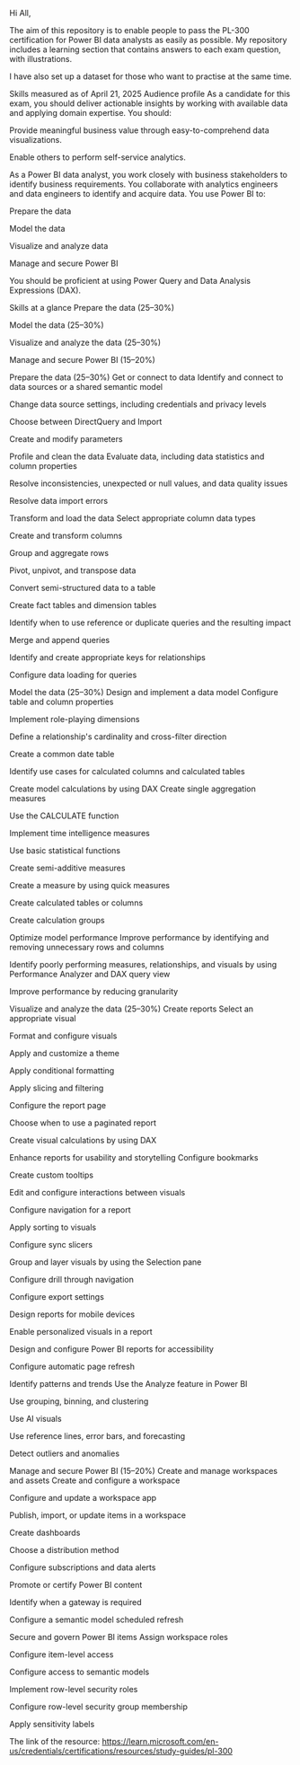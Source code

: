 Hi All, 

The aim of this repository is to enable people to pass the PL-300 certification for Power BI data analysts as easily as possible.
My repository includes a learning section that contains answers to each exam question, with illustrations.

I have also set up a dataset for those who want to practise at the same time.

Skills measured as of April 21, 2025
Audience profile
As a candidate for this exam, you should deliver actionable insights by working with available data and applying domain expertise. You should:

Provide meaningful business value through easy-to-comprehend data visualizations.

Enable others to perform self-service analytics.

As a Power BI data analyst, you work closely with business stakeholders to identify business requirements. You collaborate with analytics engineers and data engineers to identify and acquire data. You use Power BI to:

Prepare the data

Model the data

Visualize and analyze data

Manage and secure Power BI

You should be proficient at using Power Query and Data Analysis Expressions (DAX).

Skills at a glance
Prepare the data (25–30%)

Model the data (25–30%)

Visualize and analyze the data (25–30%)

Manage and secure Power BI (15–20%)

Prepare the data (25–30%)
Get or connect to data
Identify and connect to data sources or a shared semantic model

Change data source settings, including credentials and privacy levels

Choose between DirectQuery and Import

Create and modify parameters

Profile and clean the data
Evaluate data, including data statistics and column properties

Resolve inconsistencies, unexpected or null values, and data quality issues

Resolve data import errors

Transform and load the data
Select appropriate column data types

Create and transform columns

Group and aggregate rows

Pivot, unpivot, and transpose data

Convert semi-structured data to a table

Create fact tables and dimension tables

Identify when to use reference or duplicate queries and the resulting impact

Merge and append queries

Identify and create appropriate keys for relationships

Configure data loading for queries

Model the data (25–30%)
Design and implement a data model
Configure table and column properties

Implement role-playing dimensions

Define a relationship's cardinality and cross-filter direction

Create a common date table

Identify use cases for calculated columns and calculated tables

Create model calculations by using DAX
Create single aggregation measures

Use the CALCULATE function

Implement time intelligence measures

Use basic statistical functions

Create semi-additive measures

Create a measure by using quick measures

Create calculated tables or columns

Create calculation groups

Optimize model performance
Improve performance by identifying and removing unnecessary rows and columns

Identify poorly performing measures, relationships, and visuals by using Performance Analyzer and DAX query view

Improve performance by reducing granularity

Visualize and analyze the data (25–30%)
Create reports
Select an appropriate visual

Format and configure visuals

Apply and customize a theme

Apply conditional formatting

Apply slicing and filtering

Configure the report page

Choose when to use a paginated report

Create visual calculations by using DAX

Enhance reports for usability and storytelling
Configure bookmarks

Create custom tooltips

Edit and configure interactions between visuals

Configure navigation for a report

Apply sorting to visuals

Configure sync slicers

Group and layer visuals by using the Selection pane

Configure drill through navigation

Configure export settings

Design reports for mobile devices

Enable personalized visuals in a report

Design and configure Power BI reports for accessibility

Configure automatic page refresh

Identify patterns and trends
Use the Analyze feature in Power BI

Use grouping, binning, and clustering

Use AI visuals

Use reference lines, error bars, and forecasting

Detect outliers and anomalies

Manage and secure Power BI (15–20%)
Create and manage workspaces and assets
Create and configure a workspace

Configure and update a workspace app

Publish, import, or update items in a workspace

Create dashboards

Choose a distribution method

Configure subscriptions and data alerts

Promote or certify Power BI content

Identify when a gateway is required

Configure a semantic model scheduled refresh

Secure and govern Power BI items
Assign workspace roles

Configure item-level access

Configure access to semantic models

Implement row-level security roles

Configure row-level security group membership

Apply sensitivity labels


The link of the resource: https://learn.microsoft.com/en-us/credentials/certifications/resources/study-guides/pl-300 
